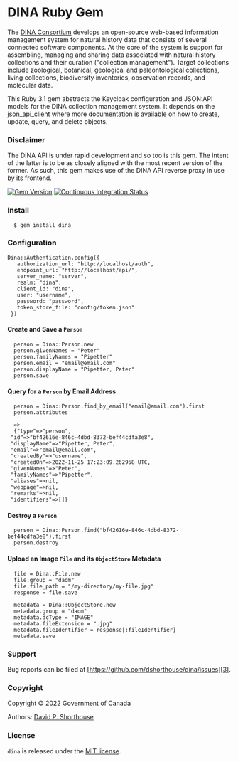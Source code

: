 # DINA Ruby Gem

The [DINA Consortium][1] develops an open-source web-based information management system for natural history data that consists of several connected software components. At the core of the system is support for assembling, managing and sharing data associated with natural history collections and their curation ("collection management"). Target collections include zoological, botanical, geological and paleontological collections, living collections, biodiversity inventories, observation records, and molecular data.

This Ruby 3.1 gem abstracts the Keycloak configuration and JSON:API models for the DINA collection management system. It depends on the [json_api_client][5] where more documentation is available on how to create, update, query, and delete objects.

### Disclaimer

The DINA API is under rapid development and so too is this gem. The intent of the latter is to be as closely aligned with the most recent version of the former. As such, this gem makes use of the DINA API reverse proxy in use by its frontend.


[![Gem Version][8]][9]
[![Continuous Integration Status][6]][7]

### Install

```
  $ gem install dina
```
### Configuration

```
Dina::Authentication.config({
   authorization_url: "http://localhost/auth",
   endpoint_url: "http://localhost/api/",
   server_name: "server",
   realm: "dina",
   client_id: "dina",
   user: "username",
   password: "password",
   token_store_file: "config/token.json"
 })
```

#### Create and Save a `Person`

```
  person = Dina::Person.new
  person.givenNames = "Peter"
  person.familyNames = "Pipetter"
  person.email = "email@email.com"
  person.displayName = "Pipetter, Peter"
  person.save
```

#### Query for a `Person` by Email Address

```
  person = Dina::Person.find_by_email("email@email.com").first
  person.attributes

  =>
  {"type"=>"person",                                                  
 "id"=>"bf42616e-846c-4dbd-8372-bef44cdfa3e8",                      
 "displayName"=>"Pipetter, Peter",                                  
 "email"=>"email@email.com",                                        
 "createdBy"=>"username",                                             
 "createdOn"=>2022-11-25 17:23:09.262958 UTC,                       
 "givenNames"=>"Peter",                                             
 "familyNames"=>"Pipetter",                          
 "aliases"=>nil,                                     
 "webpage"=>nil,                                     
 "remarks"=>nil,                                     
 "identifiers"=>[]}
```

#### Destroy a `Person`

```
  person = Dina::Person.find("bf42616e-846c-4dbd-8372-bef44cdfa3e8").first
  person.destroy
```

#### Upload an Image `File` and its `ObjectStore` Metadata

```
  file = Dina::File.new
  file.group = "daom"
  file.file_path = "/my-directory/my-file.jpg"
  response = file.save

  metadata = Dina::ObjectStore.new
  metadata.group = "daom"
  metadata.dcType = "IMAGE"
  metadata.fileExtension = ".jpg"
  metadata.fileIdentifier = response[:fileIdentifier]
  metadata.save
```

### Support

Bug reports can be filed at [https://github.com/dshorthouse/dina/issues][3].

### Copyright
Copyright © 2022 Government of Canada

Authors: [David P. Shorthouse][4]

### License

`dina` is released under the [MIT license][2].

[1]: https://dina-project.net/
[2]: http://www.opensource.org/licenses/MIT
[3]: https://github.com/dshorthouse/dina/issues
[4]: https://github.com/dshorthouse
[5]: https://github.com/JsonApiClient/json_api_client
[6]: https://github.com/dshorthouse/dina/actions/workflows/ruby.yml/badge.svg
[7]: https://github.com/dshorthouse/dina/actions
[8]: https://badge.fury.io/rb/dina.svg
[9]: https://badge.fury.io/rb/dina
